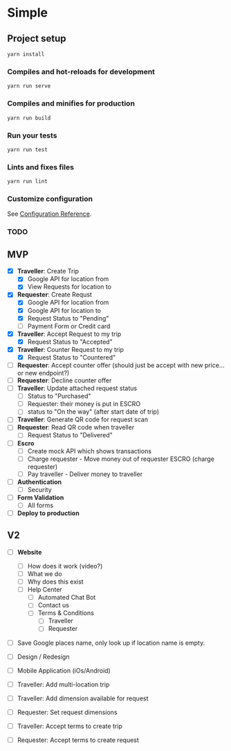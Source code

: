 # Simple

## Project setup
```
yarn install
```

### Compiles and hot-reloads for development
```
yarn run serve
```

### Compiles and minifies for production
```
yarn run build
```

### Run your tests
```
yarn run test
```

### Lints and fixes files
```
yarn run lint
```

### Customize configuration
See [Configuration Reference](https://cli.vuejs.org/config/).




### TODO


## MVP
- [x] **Traveller**: Create Trip
  - [x] Google API for location from
  - [x] View Requests for location to
- [x] **Requester**: Create Requst
  - [x] Google API for location from
  - [x] Google API for location to
  - [x] Request Status to "Pending"
  - [ ] Payment Form or Credit card
- [x] **Traveller**: Accept Request to my trip
  - [x] Request Status to "Accepted"
- [x] **Traveller**: Counter Request to my trip
  - [x] Request Status to "Countered"
- [ ] **Requester**: Accept counter offer (should just be accept with new price... or new endpoint?)
- [ ] **Requester**: Decline counter offer
- [ ] **Traveller**: Update attached request status
  - [ ] Status to "Purchased"
  - [ ] Requester: their money is put in ESCRO
  - [ ] status to "On the way" (after start date of trip)
- [ ] **Traveller**: Generate QR code for request scan
- [ ] **Requester**: Read QR code when traveller
  - [ ] Request Status to "Delivered"
- [ ] **Escro**
  - [ ] Create mock API which shows transactions
  - [ ] Charge requester - Move money out of requester ESCRO (charge requester)
  - [ ] Pay traveller - Deliver money to traveller
- [ ] **Authentication**
  - [ ] Security
- [ ] **Form Validation**
  - [ ] All forms
- [ ] **Deploy to production**

## V2
- [ ] **Website**
  - [ ] How does it work (video?)
  - [ ] What we do
  - [ ] Why does this exist
  - [ ] Help Center
    - [ ] Automated Chat Bot
    - [ ] Contact us
    - [ ] Terms & Conditions
      - [ ] Traveller
      - [ ] Requester
- [ ] Save Google places name, only look up if location name is empty.
- [ ] Design / Redesign
- [ ] Mobile Application (iOs/Android)
- [ ] Traveller: Add multi-location trip
- [ ] Traveller: Add dimension available for request
- [ ] Requester: Set request dimensions
- [ ] Traveller: Accept terms to create trip
- [ ] Requester: Accept terms to create request

